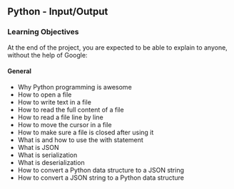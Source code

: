 ## Python - Input/Output

### Learning Objectives

At the end of the project, you are expected to be able to explain to anyone, without the help of Google:

#### General

 - Why Python programming is awesome
 - How to open a file
 - How to write text in a file
 - How to read the full content of a file
 - How to read a file line by line
 - How to move the cursor in a file
 - How to make sure a file is closed after using it
 - What is and how to use the with statement
 - What is JSON
 - What is serialization
 - What is deserialization
 - How to convert a Python data structure to a JSON string
 - How to convert a JSON string to a Python data structure
